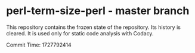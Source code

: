 # perl-term-size-perl - master branch

This repository contains the frozen state of the repository.
Its history is cleared. It is used only for static code
analysis with Codacy.

Commit Time: 1727792414
